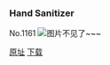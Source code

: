 ### Hand Sanitizer
No.1161
![图片不见了~~~](https://imgs.xkcd.com/comics/hand_sanitizer.png)

[原址](https://xkcd.com//1161) [下载](https://imgs.xkcd.com/comics/hand_sanitizer.png)

